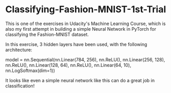 # Classifying-Fashion-MNIST-1st-Trial

This is one of the exercises in Udacity's Machine Learning Course, which is also my first attempt 
in building a simple Neural Network in PyTorch for classifying the Fashion-MNIST dataset.

In this exercise, 3 hidden layers have been used, with the following architecture: 
          
model = nn.Sequential(nn.Linear(784, 256),
                      nn.ReLU(),
                      nn.Linear(256, 128),
                      nn.ReLU(),
                      nn.Linear(128, 64),
                      nn.ReLU(),
                      nn.Linear(64, 10),
                      nn.LogSoftmax(dim=1))
                      
It looks like even a simple neural network like this can do a great job in classification!

